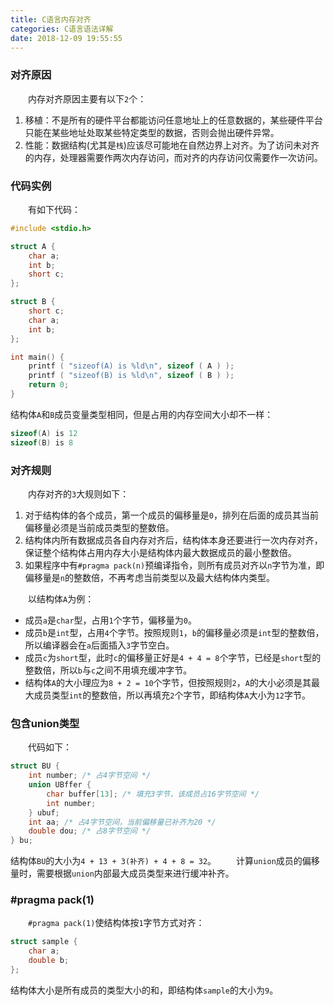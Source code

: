 ```yaml
---
title: C语言内存对齐
categories: C语言语法详解
date: 2018-12-09 19:55:55
---
```

### 对齐原因

&emsp;&emsp;内存对齐原因主要有以下`2`个：<!--more-->

1. 移植：不是所有的硬件平台都能访问任意地址上的任意数据的，某些硬件平台只能在某些地址处取某些特定类型的数据，否则会抛出硬件异常。
2. 性能：数据结构(尤其是`栈`)应该尽可能地在自然边界上对齐。为了访问未对齐的内存，处理器需要作两次内存访问，而对齐的内存访问仅需要作一次访问。

### 代码实例

&emsp;&emsp;有如下代码：

``` cpp
#include <stdio.h>

struct A {
    char a;
    int b;
    short c;
};

struct B {
    short c;
    char a;
    int b;
};

int main() {
    printf ( "sizeof(A) is %ld\n", sizeof ( A ) );
    printf ( "sizeof(B) is %ld\n", sizeof ( B ) );
    return 0;
}
```

结构体`A`和`B`成员变量类型相同，但是占用的内存空间大小却不一样：

``` cpp
sizeof(A) is 12
sizeof(B) is 8
```

### 对齐规则

&emsp;&emsp;内存对齐的`3`大规则如下：

1. 对于结构体的各个成员，第一个成员的偏移量是`0`，排列在后面的成员其当前偏移量必须是当前成员类型的整数倍。
2. 结构体内所有数据成员各自内存对齐后，结构体本身还要进行一次内存对齐，保证整个结构体占用内存大小是结构体内最大数据成员的最小整数倍。
3. 如果程序中有`#pragma pack(n)`预编译指令，则所有成员对齐以`n`字节为准，即偏移量是`n`的整数倍，不再考虑当前类型以及最大结构体内类型。

&emsp;&emsp;以结构体`A`为例：

- 成员`a`是`char`型，占用`1`个字节，偏移量为`0`。
- 成员`b`是`int`型，占用`4`个字节。按照规则`1`，`b`的偏移量必须是`int`型的整数倍，所以编译器会在`a`后面插入`3`字节空白。
- 成员`c`为`short`型，此时`c`的偏移量正好是`4 + 4 = 8`个字节，已经是`short`型的整数倍，所以`b`与`c`之间不用填充缓冲字节。
- 结构体`A`的大小理应为`8 + 2 = 10`个字节，但按照规则`2`，`A`的大小必须是其最大成员类型`int`的整数倍，所以再填充`2`个字节，即结构体`A`大小为`12`字节。

### 包含union类型

&emsp;&emsp;代码如下：

``` cpp
struct BU {
    int number; /* 占4字节空间 */
    union UBffer {
        char buffer[13]; /* 填充3字节，该成员占16字节空间 */
        int number;
    } ubuf;
    int aa; /* 占4字节空间，当前偏移量已补齐为20 */
    double dou; /* 占8字节空间 */
} bu;
```

结构体`BU`的大小为`4 + 13 + 3(补齐) + 4 + 8 = 32`。
&emsp;&emsp;计算`union`成员的偏移量时，需要根据`union`内部最大成员类型来进行缓冲补齐。

### \#pragma pack(1)

&emsp;&emsp;`#pragma pack(1)`使结构体按`1`字节方式对齐：

``` cpp
struct sample {
    char a;
    double b;
};
```

结构体大小是所有成员的类型大小的和，即结构体`sample`的大小为`9`。